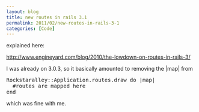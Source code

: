 ```yaml
---
layout: blog
title: new routes in rails 3.1
permalink: 2011/02/new-routes-in-rails-3-1
categories: [Code]
---
```


<p>explained here:</p>
<p><a href="http://www.engineyard.com/blog/2010/the-lowdown-on-routes-in-rails-3/" title="http://www.engineyard.com/blog/2010/the-lowdown-on-routes-in-rails-3/">http://www.engineyard.com/blog/2010/the-lowdown-on-routes-in-rails-3/</a></p>
<p>I was already on 3.0.3, so it basically amounted to removing the |map| from</p>
<pre>
Rockstaralley::Application.routes.draw do |map|
  #routes are mapped here
end
</pre><p>
which was fine with me.</p>
